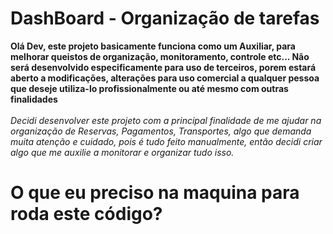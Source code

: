 # DashBoard - Organização de tarefas

**Olá Dev, este projeto basicamente funciona como um Auxiliar, para melhorar queistos de organização, monitoramento, controle etc... Não será desenvolvido especificamente para uso de terceiros, porem estará aberto a modificações, alterações para uso comercial a qualquer pessoa que deseje utiliza-lo profissionalmente ou até mesmo com outras finalidades**
<br>
<br>
*Decidi desenvolver este projeto com a principal finalidade de me ajudar na organização de Reservas, Pagamentos, Transportes, algo que demanda muita atenção e cuidado, pois é tudo feito manualmente, então decidi criar algo que me auxilie a monitorar e organizar tudo isso.*
<br>
# O que eu preciso na maquina para roda este código?

